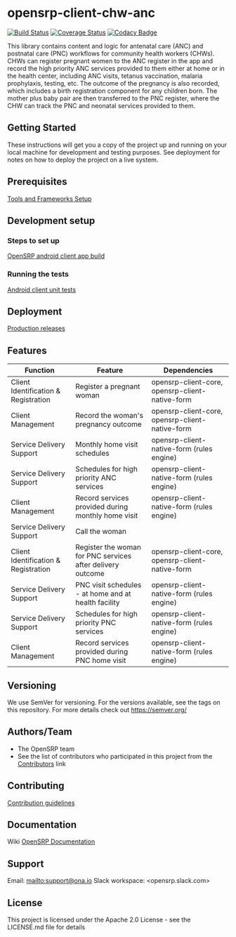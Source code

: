 # opensrp-client-chw-anc
[![Build Status](https://travis-ci.org/OpenSRP/opensrp-client-chw-anc.svg?branch=master)](https://travis-ci.org/OpenSRP/opensrp-client-chw-anc)
[![Coverage Status](https://coveralls.io/repos/github/OpenSRP/opensrp-client-chw-anc/badge.svg?branch=master)](https://coveralls.io/github/OpenSRP/opensrp-client-chw-anc?branch=master)
[![Codacy Badge](https://api.codacy.com/project/badge/Grade/957ae1b75713494dbdaa94aceb6a222b)](https://app.codacy.com/app/OpenSRP/opensrp-client-chw-anc?utm_source=github.com&utm_medium=referral&utm_content=OpenSRP/opensrp-client-chw-anc&utm_campaign=Badge_Grade_Settings)

This library contains content and logic for antenatal care (ANC) and postnatal care (PNC) workflows for community health workers (CHWs). CHWs can register pregnant women to the ANC register in the app and record the high priority ANC services provided to them either at home or in the health center, including ANC visits, tetanus vaccination, malaria prophylaxis, testing, etc. The outcome of the pregnancy is also recorded, which includes a birth registration component for any children born. The mother plus baby pair are then transferred to the PNC register, where the CHW can track the PNC and neonatal services provided to them.

## Getting Started
These instructions will get you a copy of the project up and running on your local machine for development and testing purposes. See deployment for notes on how to deploy the project on a live system.

## Prerequisites
[Tools and Frameworks Setup](https://smartregister.atlassian.net/wiki/spaces/Documentation/pages/6619207/Tools+and+Frameworks+Setup)

## Development setup

### Steps to set up
[OpenSRP android client app build](https://smartregister.atlassian.net/wiki/spaces/Documentation/pages/6619236/OpenSRP+App+Build)

### Running the tests

[Android client unit tests](https://smartregister.atlassian.net/wiki/spaces/Documentation/pages/65570428/OpenSRP+Client)

## Deployment
[Production releases](https://smartregister.atlassian.net/wiki/spaces/Documentation/pages/1141866503/How+to+create+a+release+APK)

## Features

|Function                            |Feature                                                   |Dependencies                                   |
|------------------------------------|----------------------------------------------------------|-----------------------------------------------|
|Client Identification & Registration|Register a pregnant woman                                 |opensrp-client-core, opensrp-client-native-form|
|Client Management                   |Record the woman's pregnancy outcome                      |opensrp-client-core, opensrp-client-native-form|
|Service Delivery Support            |Monthly home visit schedules                              |opensrp-client-native-form (rules engine)      |
|Service Delivery Support            |Schedules for high priority ANC services                  |opensrp-client-native-form (rules engine)      |
|Client Management                   |Record services provided during monthly home visit        |opensrp-client-native-form (rules engine)      |
|Service Delivery Support            |Call the woman                                            |                                               |
|Client Identification & Registration|Register the woman for PNC services after delivery outcome|opensrp-client-core, opensrp-client-native-form|
|Service Delivery Support            |PNC visit schedules - at home and at health facility      |opensrp-client-native-form (rules engine)      |
|Service Delivery Support            |Schedules for high priority PNC services                  |opensrp-client-native-form (rules engine)      |
|Client Management                   |Record services provided during PNC home visit            |opensrp-client-native-form (rules engine)      |

## Versioning
We use SemVer for versioning. For the versions available, see the tags on this repository.
For more details check out <https://semver.org/>

## Authors/Team
-   The OpenSRP team
-   See the list of contributors who participated in this project from the [Contributors](../../graphs/contributors) link

## Contributing
[Contribution guidelines](https://smartregister.atlassian.net/wiki/spaces/Documentation/pages/6619193/OpenSRP+Developer+s+Guide)

## Documentation
Wiki [OpenSRP Documentation](https://smartregister.atlassian.net/wiki/spaces/Documentation)

## Support
Email: <mailto:support@ona.io>
Slack workspace: <opensrp.slack.com>

## License
This project is licensed under the Apache 2.0 License - see the LICENSE.md file for details

